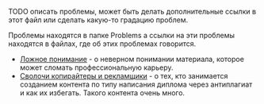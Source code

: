 TODO описать проблемы, может быть делать дополнительные ссылки в этот файл или сделать какую-то градацию проблем.

Проблемы находятся в папке Problems а ссылки на эти проблемы находятся в файлах, где об этих проблемах говорится.

- [Ложное понимание](../Problems/Ложное%20понимание.md) - о неверном понимании материала, которое может сломать профессиональную карьеру.
- [Сволочи копирайтеры и рекламщики](../Problems/Сволочи%20копирайтеры%20и%20рекламщики.md) - о тех, кто занимается созданием контента по типу написания диплома через антиплагиат и как их избегать. Такого контента очень много.